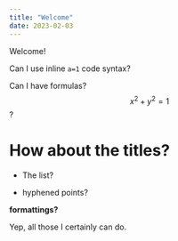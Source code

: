 ```yaml
---
title: "Welcome"
date: 2023-02-03
---
```


Welcome!

Can I use inline ```a=1``` code syntax?

Can I have formulas? $$x^2 + y^2 = 1$$ ?

# How about the titles?

* The list?

- hyphened points?

**formattings?**


Yep, all those I certainly can do.
